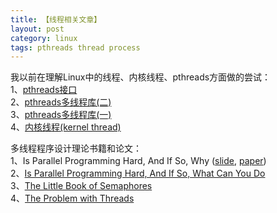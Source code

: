 ```yaml
---
title: 【线程相关文章】
layout: post
category: linux
tags: pthreads thread process
---
```


我以前在理解Linux中的线程、内核线程、pthreads方面做的尝试：  
1、[pthreads接口](http://xanpeng.github.com/linux/2012/06/15/pthreads-api.html)  
2、[pthreads多线程库(二)](http://xanpeng.github.com/linux/2012/05/15/more-linux-pthreads.html)  
3、[pthreads多线程库(一)](http://xanpeng.github.com/linux/2012/03/28/linux-pthread.html)  
4、[内核线程(kernel thread)](http://xanpeng.github.com/linux/2012/03/01/kernel-thread.html)  

多线程程序设计理论书籍和论文：  
1、Is Parallel Programming Hard, And If So, Why ([slide](http://www.rdrop.com/users/paulmck/scalability/paper/IPPHAISW.2011.01.25a.pdf), [paper](http://www.pdx.edu/sites/www.pdx.edu.computer-science/files/tr0902.pdf))  
2、[Is Parallel Programming Hard, And If So, What Can You Do](http://kernel.org/pub/linux/kernel/people/paulmck/perfbook/perfbook.2011.01.02a.pdf)  
3、[The Little Book of Semaphores](http://greenteapress.com/semaphores/downey05semaphores.pdf)  
4、[The Problem with Threads](http://www.eecs.berkeley.edu/Pubs/TechRpts/2006/EECS-2006-1.pdf)  